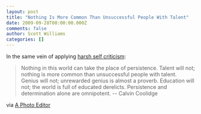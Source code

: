 ```yaml
---
layout: post
title: "Nothing Is More Common Than Unsuccessful People With Talent"
date: 2009-09-28T00:00:00.000Z
comments: false
author: Scott Williams
categories: []
---
```

In the same vein of applying <a href="http://swilliams.posterous.com/your-photos-are-boring">harsh self criticism</a>:

> Nothing in this world can take the place of persistence. Talent will not; nothing is more common than unsuccessful people with talent. Genius will not; unrewarded genius is almost a proverb. Education will not; the world is full of educated derelicts. Persistence and determination alone are omnipotent.
-- Calvin Coolidge

via <a href="http://www.aphotoeditor.com/2009/09/28/nothing-is-more-common-than-unsuccessful-people-with-talent/">A Photo Editor</a>
